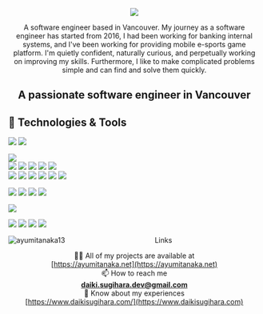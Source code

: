 <p align="center">
  <img src="https://user-images.githubusercontent.com/37020406/179347627-6d56ff24-227c-4e8b-a1fb-cf25ac7c3715.png" />
</p>

<p align="center">A software engineer based in Vancouver. My journey as a software engineer has started from 2016, I had been working for banking internal systems, and I've been working for providing mobile e-sports game platform. I'm quietly confident, naturally curious, and perpetually working on improving my skills. Furthermore, I like to make complicated problems simple and can find and solve them quickly.</p>

<h2 align="center">A passionate software engineer in Vancouver</h3>

## 🔧 Technologies & Tools
![](https://img.shields.io/badge/OS-Linux-informational?style=flat&logo=linux&logoColor=white&color=70A4FC)
![](https://img.shields.io/badge/OS-WindowsServer-informational?style=flat&logo=linux&logoColor=white&color=70A4FC)  

![](https://img.shields.io/badge/Code-Swift-informational?style=flat&logo=swift&logoColor=white&color=E31D6E)  
![](https://img.shields.io/badge/Code-JavaScript-informational?style=flat&logo=javascript&logoColor=white&color=E31D6E)
![](https://img.shields.io/badge/Code-React-informational?style=flat&logo=react&logoColor=white&color=E31D6E)
![](https://img.shields.io/badge/Code-Next.js-informational?style=flat&logo=next.js&logoColor=white&color=E31D6E)
![](https://img.shields.io/badge/Code-HTML-informational?style=flat&logo=html5&logoColor=white&color=E31D6E)
![](https://img.shields.io/badge/Code-CSS-informational?style=flat&logo=css3&logoColor=white&color=E31D6E)  
![](https://img.shields.io/badge/Code-Java-informational?style=flat&logo=java&logoColor=white&color=E31D6E)
![](https://img.shields.io/badge/Code-Golang-informational?style=flat&logo=go&logoColor=white&color=E31D6E)
![](https://img.shields.io/badge/Code-VB.net-informational?style=flat&logo=.net&logoColor=white&color=E31D6E)
![](https://img.shields.io/badge/Code-Python-informational?style=flat&logo=python&logoColor=white&color=E31D6E)
![](https://img.shields.io/badge/Code-Ruby-informational?style=flat&logo=ruby&logoColor=white&color=E31D6E)
![](https://img.shields.io/badge/Code-RubyOnRails-informational?style=flat&logo=ruby-on-rails&logoColor=white&color=E31D6E)  

![](https://img.shields.io/badge/Database-MicrosoftSQLServer-informational?style=flat&logo=microsoft-sqL-server&logoColor=white&color=BB42F6)
![](https://img.shields.io/badge/Database-DB2-informational?style=flat&logo=db2&logoColor=white&color=BB42F6)
![](https://img.shields.io/badge/Database-MySQL-informational?style=flat&logo=mysql&logoColor=white&color=BB42F6)
![](https://img.shields.io/badge/Database-AmazonDynamoDB-informational?style=flat&logo=amazon-dynamodb&logoColor=white&color=BB42F6)  

![](https://img.shields.io/badge/CICD-GitHubActions-informational?style=flat&logo=githubactions&logoColor=white&color=FAF628)  


![](https://img.shields.io/badge/Other-AWS-informational?style=flat&logo=amazon-aws&logoColor=white&color=FFA500)
![](https://img.shields.io/badge/Other-Vercel-informational?style=flat&logo=vercel&logoColor=white&color=FFA500)
![](https://img.shields.io/badge/Other-Heroku-informational?style=flat&logo=heroku&logoColor=white&color=FFA500)
![](https://img.shields.io/badge/Other-Firebase-informational?style=flat&logo=firebase&logoColor=white&color=FFA500)

<div align="center">
<img align="left" src="https://github-readme-stats.vercel.app/api?username=DaiSugi01&theme=radical&show_icons=true&count_private=true" alt="ayumitanaka13" />

<p>Links</p>

👨‍💻&nbsp;All of my projects are available at<br>[https://ayumitanaka.net](https://ayumitanaka.net)<br>
📫&nbsp;How to reach me<br>**daiki.sugihara.dev@gmail.com**<br>
📄&nbsp;Know about my experiences<br>[https://www.daikisugihara.com/](https://www.daikisugihara.com)

</div>
